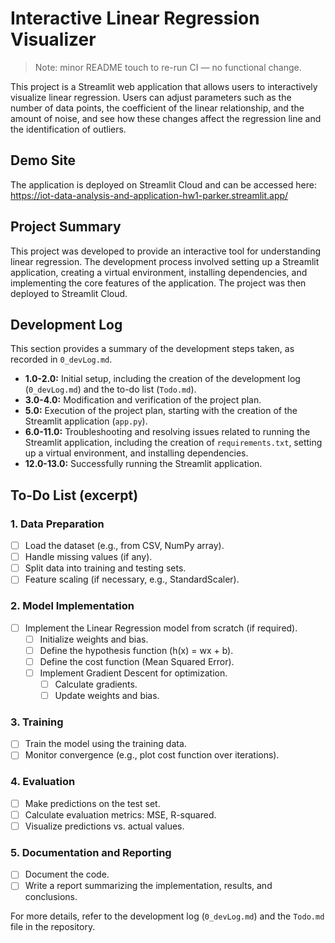 # Interactive Linear Regression Visualizer

> Note: minor README touch to re-run CI — no functional change.

This project is a Streamlit web application that allows users to interactively visualize linear regression. Users can adjust parameters such as the number of data points, the coefficient of the linear relationship, and the amount of noise, and see how these changes affect the regression line and the identification of outliers.

## Demo Site

The application is deployed on Streamlit Cloud and can be accessed here:
https://iot-data-analysis-and-application-hw1-parker.streamlit.app/

## Project Summary

This project was developed to provide an interactive tool for understanding linear regression. The development process involved setting up a Streamlit application, creating a virtual environment, installing dependencies, and implementing the core features of the application. The project was then deployed to Streamlit Cloud.

## Development Log

This section provides a summary of the development steps taken, as recorded in `0_devLog.md`.

* **1.0-2.0:** Initial setup, including the creation of the development log (`0_devLog.md`) and the to-do list (`Todo.md`).
* **3.0-4.0:** Modification and verification of the project plan.
* **5.0:** Execution of the project plan, starting with the creation of the Streamlit application (`app.py`).
* **6.0-11.0:** Troubleshooting and resolving issues related to running the Streamlit application, including the creation of `requirements.txt`, setting up a virtual environment, and installing dependencies.
* **12.0-13.0:** Successfully running the Streamlit application.

## To-Do List (excerpt)

### 1. Data Preparation
- [ ] Load the dataset (e.g., from CSV, NumPy array).
- [ ] Handle missing values (if any).
- [ ] Split data into training and testing sets.
- [ ] Feature scaling (if necessary, e.g., StandardScaler).

### 2. Model Implementation
- [ ] Implement the Linear Regression model from scratch (if required).
  - [ ] Initialize weights and bias.
  - [ ] Define the hypothesis function (h(x) = wx + b).
  - [ ] Define the cost function (Mean Squared Error).
  - [ ] Implement Gradient Descent for optimization.
    - [ ] Calculate gradients.
    - [ ] Update weights and bias.

### 3. Training
- [ ] Train the model using the training data.
- [ ] Monitor convergence (e.g., plot cost function over iterations).

### 4. Evaluation
- [ ] Make predictions on the test set.
- [ ] Calculate evaluation metrics: MSE, R-squared.
- [ ] Visualize predictions vs. actual values.

### 5. Documentation and Reporting
- [ ] Document the code.
- [ ] Write a report summarizing the implementation, results, and conclusions.

For more details, refer to the development log (`0_devLog.md`) and the `Todo.md` file in the repository.